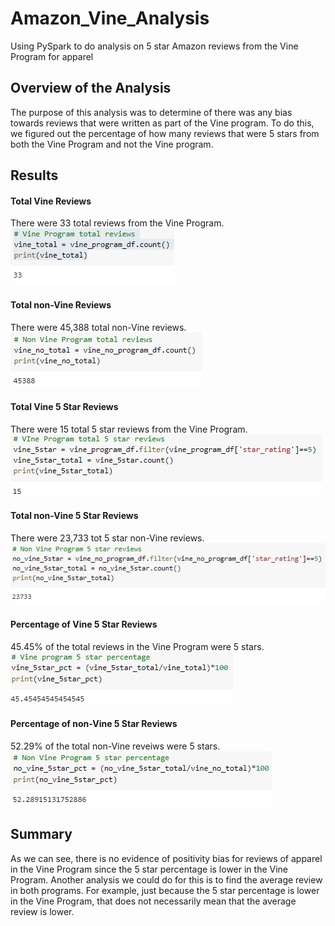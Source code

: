 # Amazon_Vine_Analysis
Using PySpark to do analysis on 5 star Amazon reviews from the Vine Program for apparel

## Overview of the Analysis
The purpose of this analysis was to determine of there was any bias towards reviews that were written as part of the Vine program. To do this, we figured out the percentage of how many reviews that were 5 stars from both the Vine Program and not the Vine program.

## Results
#### Total Vine Reviews
There were 33 total reviews from the Vine Program.
![](Resources/Vine_Reviews.PNG)

#### Total non-Vine Reviews
There were 45,388 total non-Vine reviews.
![](Resources/Non_Vine_Reviews.PNG)

#### Total Vine 5 Star Reviews
There were 15 total 5 star reviews from the Vine Program.
![](Resources/Vine_5Star.PNG)

#### Total non-Vine 5 Star Reviews
There were 23,733 tot 5 star non-Vine reviews.
![](Resources/Non_Vine_5Star.PNG)

#### Percentage of Vine 5 Star Reviews
45.45% of the total reviews in the Vine Program were 5 stars.
![](Resources/Vine_Pct.PNG)

#### Percentage of non-Vine 5 Star Reviews
52.29% of the total non-Vine reveiws were 5 stars.
![](Resources/Non_Vine_Pct.PNG)

## Summary
As we can see, there is no evidence of positivity bias for reviews of apparel in the Vine Program since the 5 star percentage is lower in the Vine Program. Another analysis we could do for this is to find the average review in both programs. For example, just because the 5 star percentage is lower in the Vine Program, that does not necessarily mean that the average review is lower.
